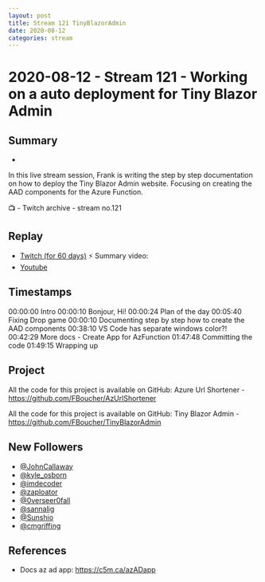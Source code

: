 ```yaml
---
layout: post
title: Stream 121 TinyBlazorAdmin
date: 2020-08-12
categories: stream
---
```



# 2020-08-12 - Stream 121 - Working on a auto deployment for Tiny Blazor Admin

## Summary
-

In this live stream session, Frank is writing the step by step documentation on how to deploy the Tiny Blazor Admin website. Focusing on creating the AAD components for the Azure Function. 

📺 - Twitch archive - stream no.121

## Replay


- [Twitch (for 60 days)](https://www.twitch.tv/videos/)
⚡ Summary video:
- [Youtube](https://youtu.be/UaUdFSXrbmA)


## Timestamps


00:00:00 Intro
00:00:10 Bonjour, Hi!
00:00:24 Plan of the day
00:05:40 Fixing Drop game
00:00:10 Documenting step by step how to create the AAD components
00:38:10 VS Code has separate windows color?!
00:42:29 More docs - Create App for AzFunction
01:47:48 Committing the code
01:49:15 Wrapping up 


Project
-------

All the code for this project is available on GitHub: Azure Url Shortener - https://github.com/FBoucher/AzUrlShortener

All the code for this project is available on GitHub: Tiny Blazor Admin - https://github.com/FBoucher/TinyBlazorAdmin


New Followers
-------------

- [@JohnCallaway](https://www.twitch.tv/JohnCallaway)
- [@kyle_osborn](https://www.twitch.tv/kyle_osborn)
- [@imdecoder](https://www.twitch.tv/imdecoder)
- [@zaploator](https://www.twitch.tv/zaploator)
- [@0verseer0fall](https://www.twitch.tv/0verseer0fall)
- [@sannalig](https://www.twitch.tv/sannalig)
- [@Sunshio](https://www.twitch.tv/Sunshio)
- [@cmgriffing](https://www.twitch.tv/cmgriffing)


References
----------

- Docs az ad app: https://c5m.ca/azADapp
